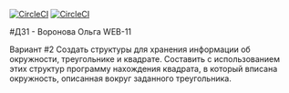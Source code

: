 [![CircleCI](https://img.shields.io/badge/build-success-ff69b4)](https://app.circleci.com/pipelines/github/vorolga/TP-C_CPP/169/workflows/c2a8ef43-c4be-47e5-b8a2-b720d3ba2216/jobs/172)
[![CircleCI](https://img.shields.io/badge/coverage-75.4%25-9cf)](https://172-415650598-gh.circle-artifacts.com/0/tp_iz1/build/coverage/coverage.html)

#ДЗ1 - Воронова Ольга WEB-11  

Вариант #2
Создать структуры для хранения информации об окружности, треугольнике и квадрате. Составить с использованием этих структур программу нахождения квадрата, в который вписана окружность, описанная вокруг заданного треугольника.
